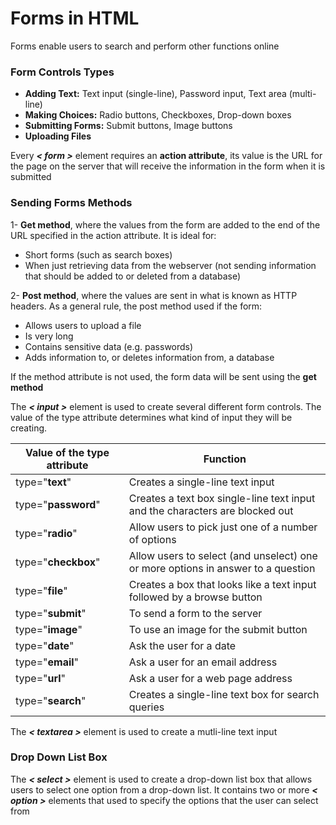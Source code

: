 # Forms in HTML

Forms enable users to search and perform other functions online


### Form Controls Types
* **Adding Text:** Text input (single-line), Password input, Text area (multi-line)
* **Making Choices:** Radio buttons, Checkboxes, Drop-down boxes
* **Submitting Forms:** Submit buttons, Image buttons
* **Uploading Files**

Every ***< form >*** element requires an **action attribute**, its value is the URL for the page on the server that will receive the information in the form when it is submitted


### Sending Forms Methods

1- **Get method**, where the values from the form are added to the end of the URL specified in the action attribute. It is ideal for:
* Short forms (such as search boxes)
* When just retrieving data from the webserver (not sending information that should be added to or deleted from a database)

2- **Post method**, where the values are sent in what is known as HTTP headers. As a general rule, the post method used if the form:
* Allows users to upload a file
* Is very long
* Contains sensitive data (e.g. passwords)
* Adds information to, or deletes information from, a database

If the method attribute is not used, the form data will be sent using the **get method**


The ***< input >***  element is used to create several different form controls. The value of the type attribute determines what kind of input they will be creating.


| **Value of the type attribute** |                                   **Function**                                   |
|---------------------------------|----------------------------------------------------------------------------------|
| type="**text**"                 | Creates a single-line text input                                                 |
| type="**password**"             | Creates a text box single-line text input and the characters are blocked out     |
| type="**radio**"                | Allow users to pick just one of a number of options                              |
| type="**checkbox**"             | Allow users to select (and unselect) one or more options in answer to a question |
| type="**file**"                 | Creates a box that looks like a text input followed by a browse button           |
| type="**submit**"               | To send a form to the server                                                     |
| type="**image**"                | To use an image for the submit button                                            |
| type="**date**"                 | Ask the user for a date                                                          |
| type="**email**"                | Ask a user for an email address                                                  |
| type="**url**"                  | Ask a user for a web page address                                                |
| type="**search**"               | Creates a single-line text box for search queries                                |

 


The ***< textarea >*** element is used to create a mutli-line text input


### Drop Down List Box
The ***< select >*** element is used to create a drop-down list box that allows users to select one option from a drop-down list. It contains two or more ***< option >*** elements that used to specify the options that the user can select from

